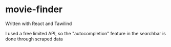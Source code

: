 # movie-finder

Written with React and Tawilind

I used a free limited API, so the "autocompletion" feature in the searchbar is done through scraped data


